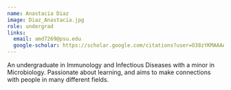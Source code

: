 ```yaml
---
name: Anastacia Diaz
image: Diaz_Anastacia.jpg
role: undergrad
links:
  email: amd7269@psu.edu
  google-scholar: https://scholar.google.com/citations?user=O38zYKMAAAAJ&hl=en
---
```


An undergraduate in Immunology and Infectious Diseases with a minor in Microbiology. Passionate about learning, and aims to make connections with people in many different fields.
